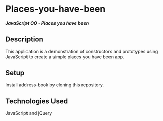 # Places-you-have-been

##### JavaScript OO - Places you have been

## Description

This application is a demonstration of constructors and prototypes using JavaScript to create a simple places you have been app.

## Setup

Install address-book by cloning this repository.

## Technologies Used

JavaScript and jQuery
